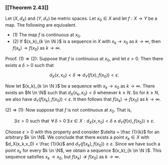 ### [[Theorem 2.43]]

Let $(X,d_X)$ and $(Y,d_Y)$ be metric spaces. Let $x_0 \in X$ and let $f : X \to Y$ be a map. The following are equivalent.

- (1) The map $f$ is continuous at $x_0$.
- (2) If $(x_k)_{k \in \N }$ is a sequence in $X$ with $x_k \to x_0$ as $k \to \infty$, then $f(x_k) \to f(x_0)$ as $k \to \infty$.

Proof. $(1) \Rightarrow (2)$: Suppose that $f$ is continuous at $x_0$, and let $\varepsilon > 0$. Then there exists a $\delta > 0$ such that

$$ d_X(x,x_0) < \delta \Rightarrow d_Y(f(x),f(x_0)) < \varepsilon . $$

Now let $(x_k)_{k \in \N }$ be a sequence with $x_k \to x_0$ as $k \to \infty$. There exists an $N \in \N$ such that $d_X(x_k,x_0) < \delta$ whenever $k \ge N$. So for $k \ge N$, we also have $d_Y(f(x_k),f(x_0)) < \varepsilon$. It then follows that $f(x_k) \to f(x_0)$ as $k \to \infty$.

$(2) \Rightarrow (1)$: Now suppose that $f$ is not continuous at $x_0$. That is,

$$ \exists \,\varepsilon > 0 \,\,\textrm {such that } \, \forall \, \delta > 0 \, \exists \, x \in X: d_X(x,x_0) < \delta \wedge d_Y(f(x),f(x_0)) \ge \varepsilon . $$

Choose $\varepsilon > 0$ with this property and consider $\delta = \frac {1}{k}$ for an arbitrary $k \in \N$. We conclude that there exists a point $x_k \in X$ with $d_X(x_k,x_0) < \frac {1}{k}$ and $d_Y(f(x_k),f(x_0)) \ge \varepsilon$. Since we have such a point $x_k$ for every $k \in \N$, we obtain a sequence $(x_k)_{k \in \N }$. This sequence satisfies $x_k \to x_0$, but $f(x_k) \not \to f(x_0)$ as $k \to \infty$.